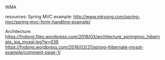WMA

resources:
Spring MVC example:
http://www.mkyong.com/spring-mvc/spring-mvc-form-handling-example/

Architecture:
https://fndong.files.wordpress.com/2016/03/architecture_springmvc_hibernate_jpa_mysql.jpg?w=636
https://fndong.wordpress.com/2016/03/21/spring-hibernate-mysql-example/comment-page-1/